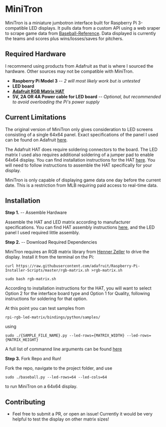 # MiniTron

MiniTron is a miniature jumbotron interface built for Raspberry Pi 3-compatible LED displays. It pulls data from a custom API using a web sraper to scrape game data from [Baseball-Reference](https://baseball-reference.com). Data displayed is currently the teams and scores plus wins/losses/saves for pitchers.


## Required Hardware

I recommend using products from Adafruit as that is where I sourced the hardware. Other sources may not be compatible with MiniTron.

* **Raspberry Pi Model 3** -- *2 will most likely work but is untested*
* **LED board**
* **[Adafruit RGB Matrix HAT](https://www.adafruit.com/product/2345)**
* **5V, 2A OR 4A Power cable for LED board** -- *Optional, but recommended to avoid overloading the Pi's power supply*


## Current Limitations

The original version of MiniTron only gives consideration to LED screens consisting of a single 64x64 panel. Exact specifications of the panel I used can be found on Adafruit [here](https://www.adafruit.com/product/3649).

The Adafruit HAT does require soldering connectors to the board. The LED matrix I used also requires additional soldering of a jumper pad to enable 64x64 display. You can find installation instructions for the HAT [here](https://learn.adafruit.com/adafruit-rgb-matrix-plus-real-time-clock-hat-for-raspberry-pi/assembly). You will need to follow instructions to assemble the HAT specifically for your display.

MiniTron is only capable of displaying game data one day before the current date. This is a restriction from MLB requiring paid access to real-time data.

## Installation

**Step 1.** -- Assemble Hardware

Assemble the HAT and LED matrix according to manufacturer specifications. You can find HAT assembly instructions [here](https://learn.adafruit.com/adafruit-rgb-matrix-plus-real-time-clock-hat-for-raspberry-pi/assembly), and the LED panel I used required little assembly.

**Step 2.** -- Download Required Dependencies

MiniTron requires an RGB matrix library from [Henner Zeller](https://github.com/hzeller/rpi-rgb-led-matrix) to drive the display. Install it from the terminal on the Pi:

```
curl https://raw.githubusercontent.com/adafruit/Raspberry-Pi-Installer-Scripts/master/rgb-matrix.sh >rgb-matrix.sh

sudo bash rgb-matrix.sh
```

According to installation instructions for the HAT, you will want to select Option 2 for the interface board type and Option 1 for Quality, following instructions for soldering for that option.

At this point you can test samples from 

```
rpi-rgb-led-matrix/bindings/python/samples/
```

using

```
sudo ./{SAMPLE_FILE_NAME}.py --led-rows={MATRIX_WIDTH} --led-rows={MATRIX_HEIGHT}
```

A full list of commannd line arguments can be found [here](https://github.com/hzeller/rpi-rgb-led-matrix#changing-parameters-via-command-line-flags)

**Step 3.** Fork Repo and Run!

Fork the repo, navigate to the project folder, and use 

```
sudo ./baseball.py --led-rows=64 --led-cols=64
```

to run MiniTron on a 64x64 display.

## Contributing

* Feel free to submit a PR, or open an issue! Currently it would be very helpful to test the display on other matrix sizes!